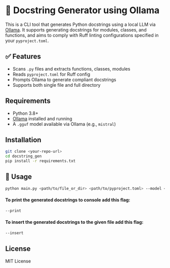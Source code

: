 # 📝 Docstring Generator using Ollama

This is a CLI tool that generates Python docstrings using a local LLM via [Ollama](https://ollama.com). It supports generating docstrings for modules, classes, and functions, and aims to comply with Ruff linting configurations specified in your `pyproject.toml`.

## ✅ Features

- Scans `.py` files and extracts functions, classes, modules
- Reads `pyproject.toml` for Ruff config
- Prompts Ollama to generate compliant docstrings
- Supports both single file and full directory

## Requirements

- Python 3.8+
- [Ollama](https://ollama.com) installed and running
- A `.gguf` model available via Ollama (e.g., `mistral`)

## Installation

```bash
git clone <your-repo-url>
cd docstring_gen
pip install -r requirements.txt
```

## 🚀 Usage

```bash
python main.py <path/to/file_or_dir> <path/to/pyproject.toml> --model <model name>
```
#### To print the generated docstrings to console add this flag:
```bash
--print
```

#### To insert the generated docstrings to the given file add this flag:
```bash
--insert
```

## License

MIT License
